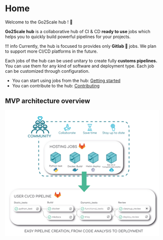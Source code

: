 # Home

Welcome to the Go2Scale hub ! 🎉

**Go2Scale hub** is a collaborative hub of CI & CD
**ready to use** jobs which helps you to quickly build powerful pipelines for your
projects.

!!! info
    Currently, the hub is focused to provides only **Gitlab 🦊** jobs. We plan
    to support more CI/CD platforms in the future.

Each jobs of the hub can be used unitary to create fully **customs pipelines.**
You can use them for any kind of software and deployment type. Each job can be
customized through configuration.

* You can start using jobs from the hub: [Getting started](getting-started/)
* You can contribute to the hub: [Contributing](contributing/)

## MVP architecture overview

![MVP architecture overview](images/g2shub_mvp.png)
